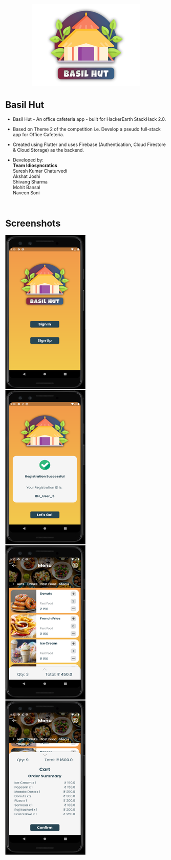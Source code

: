 <center> <img src="images/BasilHutLogo.png" alt="Basil Hut Logo" width="340"/> </center>

# Basil Hut
* Basil Hut - An office cafeteria app - built for HackerEarth StackHack 2.0. <br>
* Based on Theme 2 of the competition i.e. Develop a pseudo full-stack app for Office Cafeteria. <br>
* Created using Flutter and uses Firebase (Authentication, Cloud Firestore & Cloud Storage) as the backend. <br>

* Developed by: <br>
**Team Idiosyncratics** <br>
Suresh Kumar Chaturvedi <br>
Akshat Joshi <br>
Shivang Sharma <br>
Mohit Bansal <br>
Naveen Soni <br>
<br>

# Screenshots
<img src="Screenshots/Basil Hut 1.png" alt="Basil Hut 1" width="250" height="480"/> &nbsp; &nbsp; <img src="Screenshots/Basil Hut 2.png" alt="Basil Hut 2" width="250" height="480"/> <br>
<img src="Screenshots/Basil Hut 3.png" alt="Basil Hut 3" width="250" height="480"/> &nbsp; &nbsp; <img src="Screenshots/Basil Hut 4.png" alt="Basil Hut 4" width="250" height="480"/>
